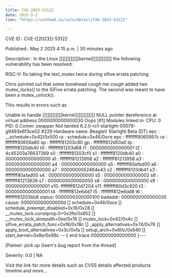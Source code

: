 ```yaml
---
title: CVE-2023-53122
date: 2025-5-2
lien: "https://cvefeed.io/vuln/detail/CVE-2023-53122"

---
```


CVE ID : CVE-[[2023]]-53122

Published :  May 2
2025
4:15 p.m. | 30 minutes ago

Description : In the Linux [[[[[[[[[[[[kernel]]]]]]]]]]]]
the following vulnerability has been resolved:

RISC-V: fix taking the text_mutex twice during sifive errata patching

Chris pointed out that some bonehead
*cough* me *cough*
added two
mutex_locks() to the SiFive errata patching. The second was meant to
have been a mutex_unlock().

This results in errors such as

Unable to handle [[[[[[[[[[[[kernel]]]]]]]]]]]] NULL pointer dereference at virtual address 0000000000000030
Oops [#1]
Modules linked in:
CPU: 0 PID: 0 Comm: swapper Not tainted
6.2.0-rc1-starlight-00079-g9493e6f3ce02 #229
Hardware name: BeagleV Starlight Beta (DT)
epc : __schedule+0x42/0x500
 ra : schedule+0x46/0xce
epc : ffffffff8065957c ra : ffffffff80659a80 sp : ffffffff81203c80
 gp : ffffffff812d50a0 tp : ffffffff8120db40 t0 : ffffffff81203d68
 t1 : 0000000000000001 t2 : 4c45203a76637369 s0 : ffffffff81203cf0
 s1 : ffffffff8120db40 a0 : 0000000000000000 a1 : ffffffff81213958
 a2 : ffffffff81213958 a3 : 0000000000000000 a4 : 0000000000000000
 a5 : ffffffff80a1bd00 a6 : 0000000000000000 a7 : 0000000052464e43
 s2 : ffffffff8120db41 s3 : ffffffff80a1ad00 s4 : 0000000000000000
 s5 : 0000000000000002 s6 : ffffffff81213938 s7 : 0000000000000000
 s8 : 0000000000000000 s9 : 0000000000000001 s10: ffffffff812d7204
 s11: ffffffff80d3c920 t3 : 0000000000000001 t4 : ffffffff812e6dd7
 t5 : ffffffff812e6dd8 t6 : ffffffff81203bb8
status: 0000000200000100 badaddr: 0000000000000030 cause: 000000000000000d
[] schedule+0x46/0xce
[] schedule_preempt_disabled+0x16/0x28
[] __mutex_lock.constprop.0+0x3fe/0x652
[] __mutex_lock_slowpath+0xe/0x16
[] mutex_lock+0x42/0x4c
[] sifive_errata_patch_func+0xf6/0x18c
[] _apply_alternatives+0x74/0x76
[] apply_boot_alternatives+0x3c/0xfa
[] setup_arch+0x60c/0x640
[] start_kernel+0x8e/0x99c
---[ end trace 0000000000000000 ]---

[Palmer: pick up Geert's bug report from the thread]

Severity: 0.0 | NA

Visit the link for more details
such as CVSS details
affected products
timeline
and more...
